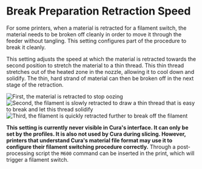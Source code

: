 Break Preparation Retraction Speed
====
For some printers, when a material is retracted for a filament switch, the material needs to be broken off cleanly in order to move it through the feeder without tangling. This setting configures part of the procedure to break it cleanly.

This setting adjusts the speed at which the material is retracted towards the second position to stretch the material to a thin thread. This thin thread stretches out of the heated zone in the nozzle, allowing it to cool down and solidify. The thin, hard strand of material can then be broken off in the next stage of the retraction.

![First, the material is retracted to stop oozing](../images/filament_switch_anti_ooze.svg)
![Second, the filament is slowly retracted to draw a thin thread that is easy to break and let this thread solidify](../images/filament_switch_break_preparation.svg)
![Third, the filament is quickly retracted further to break off the filament](../images/filament_switch_break.svg)

**This setting is currently never visible in Cura's interface. It can only be set by the profiles. It is also not used by Cura during slicing. However, printers that understand Cura's material file format may use it to configure their filament switching procedure correctly.** Through a post-processing script the `M600` command can be inserted in the print, which will trigger a filament switch.